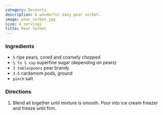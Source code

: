 ```yaml
---
category: Desserts
description: A wonderful easy pear sorbet.
image: pear_sorbet.jpg
size: 4 servings
title: Pear Sorbet
---
```


### Ingredients

* `5` ripe pears, cored and coarsely chopped
* `½ to ¾ cup` superfine sugar (depending on pears)
* `3 tablespoons` pear brandy
* `3-5` cardamom pods, ground
* `pinch` salt

### Directions

1. Blend all together until mixture is smooth. Pour into ice cream freezer and freeze until firm.